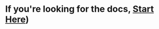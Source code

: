 # If you're looking for the docs, [Start Here](https://github.com/ACADEV1/.github/tree/dev/docs/README.md))
